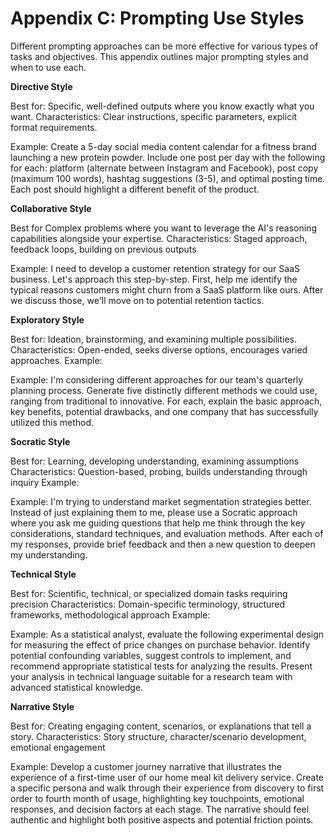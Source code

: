 # Appendix C: Prompting Use Styles

Different prompting approaches can be more effective for various types of tasks and objectives. This appendix outlines major prompting styles and when to use each.

**Directive Style**

Best for: Specific, well-defined outputs where you know exactly what you want. Characteristics: Clear instructions, specific parameters, explicit format requirements. 

Example:
Create a 5-day social media content calendar for a fitness brand launching a new protein powder. Include one post per day with the following for each: platform (alternate between Instagram and Facebook), post copy (maximum 100 words), hashtag suggestions (3-5), and optimal posting time. Each post should highlight a different benefit of the product.

**Collaborative Style**

Best for Complex problems where you want to leverage the AI's reasoning capabilities alongside your expertise. Characteristics: Staged approach, feedback loops, building on previous outputs 

Example:
I need to develop a customer retention strategy for our SaaS business. Let's approach this step-by-step.
First, help me identify the typical reasons customers might churn from a SaaS platform like ours. After we discuss those, we'll move on to potential retention tactics.

**Exploratory Style**

Best for: Ideation, brainstorming, and examining multiple possibilities. Characteristics: Open-ended, seeks diverse options, encourages varied approaches. Example:

Example: I'm considering different approaches for our team's quarterly planning process. Generate five distinctly different methods we could use, ranging from traditional to innovative. For each, explain the basic approach, key benefits, potential drawbacks, and one company that has successfully utilized this method.

**Socratic Style**

Best for: Learning, developing understanding, examining assumptions Characteristics: Question-based, probing, builds understanding through inquiry Example:

Example: I'm trying to understand market segmentation strategies better. Instead of just explaining them to me, please use a Socratic approach where you ask me guiding questions that help me think through the key considerations, standard techniques, and evaluation methods. After each of my responses, provide brief feedback and then a new question to deepen my understanding.

**Technical Style**

Best for: Scientific, technical, or specialized domain tasks requiring precision Characteristics: Domain-specific terminology, structured frameworks, methodological approach Example:

Example: As a statistical analyst, evaluate the following experimental design for measuring the effect of price changes on purchase behavior. Identify potential confounding variables, suggest controls to implement, and recommend appropriate statistical tests for analyzing the results. Present your analysis in technical language suitable for a research team with advanced statistical knowledge.

**Narrative Style**

Best for: Creating engaging content, scenarios, or explanations that tell a story. Characteristics: Story structure, character/scenario development, emotional engagement 

Example:
Develop a customer journey narrative that illustrates the experience of a first-time user of our home meal kit delivery service. Create a specific persona and walk through their experience from discovery to first order to fourth month of usage, highlighting key touchpoints, emotional responses, and decision factors at each stage. The narrative should feel authentic and highlight both positive aspects and potential friction points.
